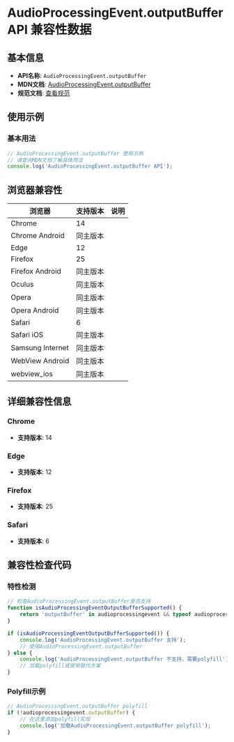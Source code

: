 # AudioProcessingEvent.outputBuffer API 兼容性数据

## 基本信息

- **API名称**: `AudioProcessingEvent.outputBuffer`
- **MDN文档**: [AudioProcessingEvent.outputBuffer](https://developer.mozilla.org/docs/Web/API/AudioProcessingEvent/outputBuffer)
- **规范文档**: [查看规范](https://webaudio.github.io/web-audio-api/#dom-audioprocessingevent-outputbuffer)

## 使用示例

### 基本用法

```javascript
// AudioProcessingEvent.outputBuffer 使用示例
// 请查阅MDN文档了解具体用法
console.log('AudioProcessingEvent.outputBuffer API');
```

## 浏览器兼容性

| 浏览器 | 支持版本 | 说明 |
|--------|----------|------|
| Chrome | 14 |  |
| Chrome Android | 同主版本 |  |
| Edge | 12 |  |
| Firefox | 25 |  |
| Firefox Android | 同主版本 |  |
| Oculus | 同主版本 |  |
| Opera | 同主版本 |  |
| Opera Android | 同主版本 |  |
| Safari | 6 |  |
| Safari iOS | 同主版本 |  |
| Samsung Internet | 同主版本 |  |
| WebView Android | 同主版本 |  |
| webview_ios | 同主版本 |  |

## 详细兼容性信息

### Chrome

- **支持版本**: 14

### Edge

- **支持版本**: 12

### Firefox

- **支持版本**: 25

### Safari

- **支持版本**: 6

## 兼容性检查代码

### 特性检测

```javascript
// 检查AudioProcessingEvent.outputBuffer是否支持
function isAudioProcessingEventOutputBufferSupported() {
    return 'outputBuffer' in audioprocessingevent && typeof audioprocessingevent.outputBuffer === 'function';
}

if (isAudioProcessingEventOutputBufferSupported()) {
    console.log('AudioProcessingEvent.outputBuffer 支持');
    // 使用AudioProcessingEvent.outputBuffer
} else {
    console.log('AudioProcessingEvent.outputBuffer 不支持，需要polyfill');
    // 加载polyfill或使用替代方案
}
```

### Polyfill示例

```javascript
// AudioProcessingEvent.outputBuffer polyfill
if (!audioprocessingevent.outputBuffer) {
    // 在这里添加polyfill实现
    console.log('加载AudioProcessingEvent.outputBuffer polyfill');
}
```

